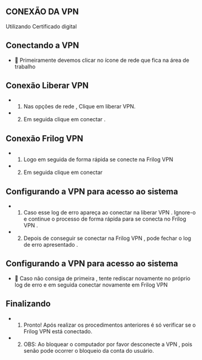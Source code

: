 ## CONEXÃO DA VPN

Utilizando Certificado digital

## Conectando a VPN

-  Primeiramente devemos clicar no ícone de rede que fica na área de trabalho

<!-- image -->

<!-- image -->

## Conexão Liberar VPN

<!-- image -->

<!-- image -->

- 1. Nas opções de rede , Clique em liberar VPN.
- 2. Em seguida clique em conectar .

<!-- image -->

## Conexão Frilog VPN

<!-- image -->

<!-- image -->

- 1. Logo em seguida de forma rápida se conecte na Frilog VPN
- 2. Em seguida clique em conectar

<!-- image -->

## Configurando a VPN para acesso ao sistema

<!-- image -->

- 1. Caso esse log de erro apareça ao conectar na liberar VPN . Ignore-o e  continue o processo  de forma rápida para se conecta no Frilog VPN .
- 2. Depois de conseguir  se conectar na Frilog VPN , pode fechar o log de erro apresentado .

<!-- image -->

## Configurando a VPN para acesso ao sistema

<!-- image -->

-  Caso não consiga de primeira , tente rediscar novamente no próprio log de erro e em seguida conectar novamente  em Frilog VPN

<!-- image -->

## Finalizando

<!-- image -->

- 1. Pronto! Após realizar os procedimentos anteriores é só verificar se o Frilog VPN está conectado.
- 2. OBS: Ao bloquear  o computador por favor desconecte a VPN , pois senão pode ocorrer o bloqueio da conta do usuário.

<!-- image -->
